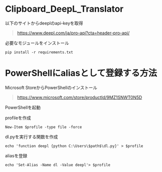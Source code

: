 # Clipboard_DeepL_Translator
以下のサイトからdeeplのapi-keyを取得
>https://www.deepl.com/ja/pro-api?cta=header-pro-api/

必要なモジュールをインストール
```
pip install -r requirements.txt
```

# PowerShellにaliasとして登録する方法
Microsoft StoreからPowerShellのインストール
>https://www.microsoft.com/store/productId/9MZ1SNWT0N5D

PowerShellを起動

profileを作成
```
New-Item $profile -type file -force 
```
dl.pyを実行する関数を作成
```
echo 'function deepl {python C:\Users\$path$\dl.py}' > $profile
```
aliasを登録
```
echo 'Set-Alias -Name dl -Value deepl'> $profile
```


